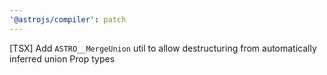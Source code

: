 ```yaml
---
'@astrojs/compiler': patch
---
```


[TSX] Add `ASTRO__MergeUnion` util to allow destructuring from automatically inferred union Prop types

